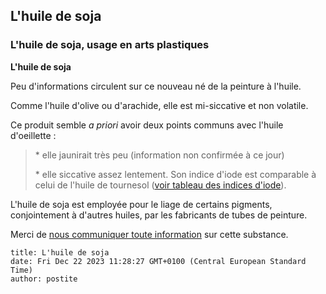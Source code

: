 ## L'huile de soja
### L'huile de soja, usage en arts plastiques
 **L'huile de soja**  

Peu d'informations circulent sur ce nouveau né de la peinture à l'huile.

Comme l'huile d'olive ou d'arachide, elle est mi-siccative et non volatile.

Ce produit semble _a priori_ avoir deux points communs avec l'huile d'oeillette :

> \* elle jaunirait très peu (information non confirmée à ce jour)
> 
> \* elle siccative assez lentement. Son indice d'iode est comparable à celui de l'huile de tournesol ([voir tableau des indices d'iode](saturation.html#indicediode)).

L'huile de soja est employée pour le liage de certains pigments, conjointement à d'autres huiles, par les fabricants de tubes de peinture.

Merci de [nous communiquer toute information](ecrire.html) sur cette substance.


```
title: L'huile de soja
date: Fri Dec 22 2023 11:28:27 GMT+0100 (Central European Standard Time)
author: postite
```
